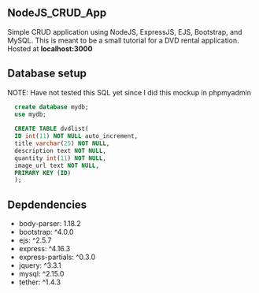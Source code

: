 ## NodeJS_CRUD_App
Simple CRUD application using NodeJS, ExpressJS, EJS, Bootstrap, and MySQL.
This is meant to be a small tutorial for a DVD rental application.
Hosted at **localhost:3000**

## Database setup 
NOTE: Have not tested this SQL yet since I did this mockup in phpmyadmin
```SQL
  create database mydb;
  use mydb;
            
  CREATE TABLE dvdlist(
  ID int(11) NOT NULL auto_increment,
  title varchar(25) NOT NULL,
  description text NOT NULL,
  quantity int(11) NOT NULL,
  image_url text NOT NULL,
  PRIMARY KEY (ID)
  );
  ```

## Depdendencies
   * body-parser: 1.18.2
   * bootstrap: ^4.0.0
   * ejs: ^2.5.7
   * express: ^4.16.3
   * express-partials: ^0.3.0
   * jquery: ^3.3.1
   * mysql: ^2.15.0
   * tether: ^1.4.3
